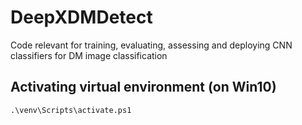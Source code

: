 # DeepXDMDetect
Code relevant for training, evaluating, assessing and deploying CNN classifiers for DM image classification

## Activating virtual environment (on Win10)
`.\venv\Scripts\activate.ps1`
